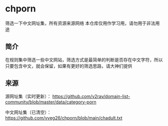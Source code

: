 # chporn

筛选一下中文网址集，所有资源来源网络
本仓库仅用作学习用，请勿用于非法用途

## 简介
在规则集中筛选一些中文网站，筛选方式是最简单的判断是否存在中文字符，所以只要包含中文，就会保留，如果有更好的筛选思路，请大神们提供

## 来源
源网址集（实时更新）：
https://github.com/v2ray/domain-list-community/blob/master/data/category-porn

中文网址集（已清空）：
https://github.com/vveg26/chporn/blob/main/chadult.txt

